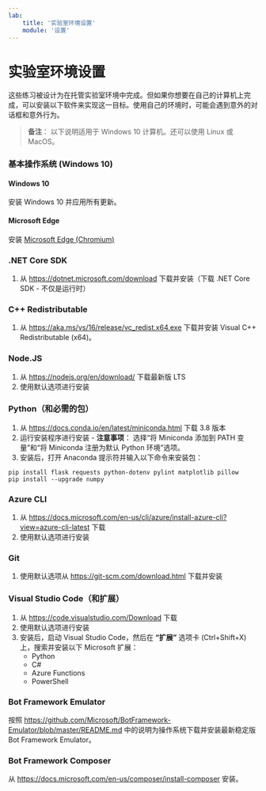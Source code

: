 ```yaml
---
lab:
    title: '实验室环境设置'
    module: '设置'
---
```


# 实验室环境设置

这些练习被设计为在托管实验室环境中完成。但如果你想要在自己的计算机上完成，可以安装以下软件来实现这一目标。使用自己的环境时，可能会遇到意外的对话框和意外行为。

> **备注**： 以下说明适用于 Windows 10 计算机。还可以使用 Linux 或 MacOS。

### 基本操作系统 (Windows 10)

#### Windows 10

安装 Windows 10 并应用所有更新。

#### Microsoft Edge

安装 [Microsoft Edge (Chromium)](https://microsoft.com/edge)

### .NET Core SDK

1. 从 https://dotnet.microsoft.com/download 下载并安装（下载 .NET Core SDK - 不仅是运行时）

### C++ Redistributable

1. 从 https://aka.ms/vs/16/release/vc_redist.x64.exe 下载并安装 Visual C++ Redistributable (x64)。

### Node.JS

1. 从 https://nodejs.org/en/download/ 下载最新版 LTS 
2. 使用默认选项进行安装

### Python（和必需的包）

1. 从 https://docs.conda.io/en/latest/miniconda.html 下载 3.8 版本 
2. 运行安装程序进行安装 - **注意事项**： 选择“将 Miniconda 添加到 PATH 变量”和“将 Miniconda 注册为默认 Python 环境”选项。
3. 安装后，打开 Anaconda 提示符并输入以下命令来安装包： 

```
pip install flask requests python-dotenv pylint matplotlib pillow
pip install --upgrade numpy
```

### Azure CLI

1. 从 https://docs.microsoft.com/en-us/cli/azure/install-azure-cli?view=azure-cli-latest 下载 
2. 使用默认选项进行安装

### Git

1. 使用默认选项从 https://git-scm.com/download.html 下载并安装


### Visual Studio Code（和扩展）

1. 从 https://code.visualstudio.com/Download 下载 
2. 使用默认选项进行安装 
3. 安装后，启动 Visual Studio Code，然后在 **“扩展”** 选项卡 (Ctrl+Shift+X) 上，搜索并安装以下 Microsoft 扩展：
    - Python
    - C#
    - Azure Functions
    - PowerShell


### Bot Framework Emulator

按照 https://github.com/Microsoft/BotFramework-Emulator/blob/master/README.md 中的说明为操作系统下载并安装最新稳定版 Bot Framework Emulator。

### Bot Framework Composer

从 https://docs.microsoft.com/en-us/composer/install-composer 安装。
